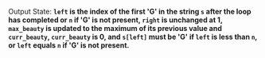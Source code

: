 Output State: **`left` is the index of the first 'G' in the string `s` after the loop has completed or `n` if 'G' is not present, `right` is unchanged at 1, `max_beauty` is updated to the maximum of its previous value and `curr_beauty`, `curr_beauty` is 0, and `s[left]` must be 'G' if `left` is less than `n`, or `left` equals `n` if 'G' is not present.**